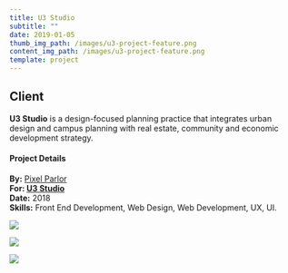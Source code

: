 ```yaml
---
title: U3 Studio
subtitle: ""
date: 2019-01-05
thumb_img_path: /images/u3-project-feature.png
content_img_path: /images/u3-project-feature.png
template: project
---
```

## Client

**U3 Studio** is a design-focused planning practice that integrates urban design and campus planning with real estate, community and economic development strategy.

#### Project Details

**By:** [Pixel Parlor](http://www.pixelparlor.com/)\
**For: [U3 Studio](https://www.u3studio.com/)**\
**Date:** 2018\
**Skills:** Front End Development, Web Design, Web Development, UX, UI.

![](/images/u3-dsk-1.png)

![](/images/u3-tblt.jpg)

![](/images/u3-phn.jpg)